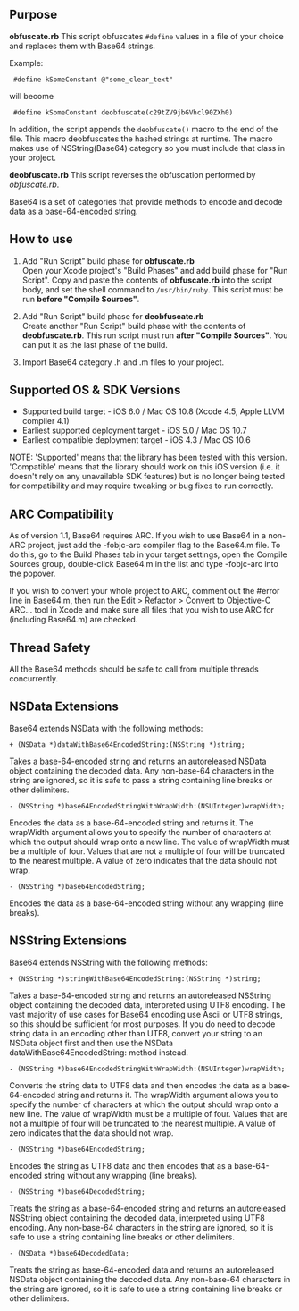 Purpose
--------------

**obfuscate.rb** 
This script obfuscates ```#define``` values in a file of your choice and replaces them with Base64 strings. 

Example:

<code> #define kSomeConstant @"some_clear_text"  </code>

will become 

<code> #define kSomeConstant deobfuscate(c29tZV9jbGVhcl90ZXh0) </code>

In addition, the script appends the ```deobfuscate()``` macro to the end of the file. This macro deobfuscates the hashed strings at runtime. The macro makes use of NSString(Base64) category so you must include that class in your project. 

**deobfuscate.rb**
This script reverses the obfuscation performed by *obfuscate.rb*. 


Base64 is a set of categories that provide methods to encode and decode data as a base-64-encoded string.


How to use
--------------

1. Add "Run Script" build phase for **obfuscate.rb**  
  Open your Xcode project's "Build Phases" and add build phase for "Run Script". Copy and paste the contents of **obfuscate.rb** into the script body, and set the shell command to ```/usr/bin/ruby```. This script must be run **before "Compile Sources"**.

2. Add "Run Script" build phase for **deobfuscate.rb**   
Create another "Run Script" build phase with the contents of **deobfuscate.rb**. This run script must run **after "Compile Sources"**. You can put it as the last phase of the build.  

3. Import Base64 category .h and .m files to your project. 



Supported OS & SDK Versions
-----------------------------

* Supported build target - iOS 6.0 / Mac OS 10.8 (Xcode 4.5, Apple LLVM compiler 4.1)
* Earliest supported deployment target - iOS 5.0 / Mac OS 10.7
* Earliest compatible deployment target - iOS 4.3 / Mac OS 10.6

NOTE: 'Supported' means that the library has been tested with this version. 'Compatible' means that the library should work on this iOS version (i.e. it doesn't rely on any unavailable SDK features) but is no longer being tested for compatibility and may require tweaking or bug fixes to run correctly.


ARC Compatibility
------------------

As of version 1.1, Base64 requires ARC. If you wish to use Base64 in a non-ARC project, just add the -fobjc-arc compiler flag to the Base64.m file. To do this, go to the Build Phases tab in your target settings, open the Compile Sources group, double-click Base64.m in the list and type -fobjc-arc into the popover.

If you wish to convert your whole project to ARC, comment out the #error line in Base64.m, then run the Edit > Refactor > Convert to Objective-C ARC... tool in Xcode and make sure all files that you wish to use ARC for (including Base64.m) are checked.


Thread Safety
--------------

All the Base64 methods should be safe to call from multiple threads concurrently.



NSData Extensions
----------------------

Base64 extends NSData with the following methods:

    + (NSData *)dataWithBase64EncodedString:(NSString *)string;
    
Takes a base-64-encoded string and returns an autoreleased NSData object containing the decoded data. Any non-base-64 characters in the string are ignored, so it is safe to pass a string containing line breaks or other delimiters.

    - (NSString *)base64EncodedStringWithWrapWidth:(NSUInteger)wrapWidth;
    
Encodes the data as a base-64-encoded string and returns it. The wrapWidth argument allows you to specify the number of characters at which the output should wrap onto a new line. The value of wrapWidth must be a multiple of four. Values that are not a multiple of four will be truncated to the nearest multiple. A value of zero indicates that the data should not wrap.
    
    - (NSString *)base64EncodedString;
    
Encodes the data as a base-64-encoded string without any wrapping (line breaks).


NSString Extensions
----------------------

Base64 extends NSString with the following methods:

    + (NSString *)stringWithBase64EncodedString:(NSString *)string;
    
Takes a base-64-encoded string and returns an autoreleased NSString object containing the decoded data, interpreted using UTF8 encoding. The vast majority of use cases for Base64 encoding use Ascii or UTF8 strings, so this should be sufficient for most purposes. If you do need to decode string data in an encoding other than UTF8, convert your string to an NSData object first and then use the NSData dataWithBase64EncodedString: method instead.

    - (NSString *)base64EncodedStringWithWrapWidth:(NSUInteger)wrapWidth;
    
Converts the string data to UTF8 data and then encodes the data as a base-64-encoded string and returns it. The wrapWidth argument allows you to specify the number of characters at which the output should wrap onto a new line. The value of wrapWidth must be a multiple of four. Values that are not a multiple of four will be truncated to the nearest multiple. A value of zero indicates that the data should not wrap.
    
    - (NSString *)base64EncodedString;
    
Encodes the string as UTF8 data and then encodes that as a base-64-encoded string without any wrapping (line breaks).

    - (NSString *)base64DecodedString;
    
Treats the string as a base-64-encoded string and returns an autoreleased NSString object containing the decoded data, interpreted using UTF8 encoding. Any non-base-64 characters in the string are ignored, so it is safe to use a string containing line breaks or other delimiters.

    - (NSData *)base64DecodedData;

Treats the string as base-64-encoded data and returns an autoreleased NSData object containing the decoded data. Any non-base-64 characters in the string are ignored, so it is safe to use a string containing line breaks or other delimiters.